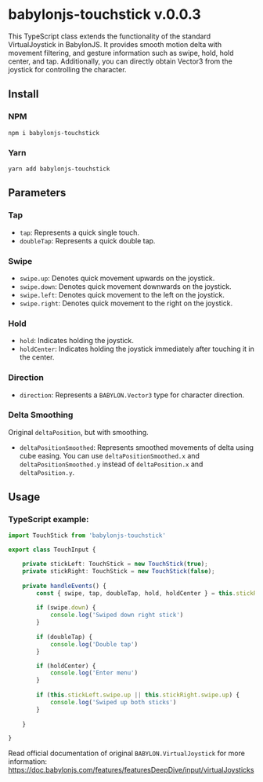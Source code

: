 
# babylonjs-touchstick v.0.0.3

This TypeScript class extends the functionality of the standard VirtualJoystick in BabylonJS. It provides smooth motion delta with movement filtering, and gesture information such as swipe, hold, hold center, and tap. Additionally, you can directly obtain Vector3 from the joystick for controlling the character.

## Install

### NPM
```shell
npm i babylonjs-touchstick
```

### Yarn
```shell
yarn add babylonjs-touchstick
```

## Parameters

### Tap

- `tap`: Represents a quick single touch.
- `doubleTap`: Represents a quick double tap.

### Swipe

- `swipe.up`: Denotes quick movement upwards on the joystick.
- `swipe.down`: Denotes quick movement downwards on the joystick.
- `swipe.left`: Denotes quick movement to the left on the joystick.
- `swipe.right`: Denotes quick movement to the right on the joystick.

### Hold

- `hold`: Indicates holding the joystick.
- `holdCenter`: Indicates holding the joystick immediately after touching it in the center.

### Direction

- `direction`: Represents a `BABYLON.Vector3` type for character direction.

### Delta Smoothing

Original `deltaPosition`, but with smoothing.
- `deltaPositionSmoothed`: Represents smoothed movements of delta using cube easing. You can use `deltaPositionSmoothed.x` and `deltaPositionSmoothed.y` instead of `deltaPosition.x` and `deltaPosition.y`.

## Usage

### TypeScript example:

```typescript
import TouchStick from 'babylonjs-touchstick'

export class TouchInput {

    private stickLeft: TouchStick = new TouchStick(true);
    private stickRight: TouchStick = new TouchStick(false);
    
    private handleEvents() {
        const { swipe, tap, doubleTap, hold, holdCenter } = this.stickRight;
        
        if (swipe.down) {
            console.log('Swiped down right stick')
        }
        
        if (doubleTap) {
            console.log('Double tap')
        }

        if (holdCenter) {
            console.log('Enter menu')
        }
        
        if (this.stickLeft.swipe.up || this.stickRight.swipe.up) {
            console.log('Swiped up both sticks')
        }
        
    }

}
```

Read official documentation of original `BABYLON.VirtualJoystick` for more information: https://doc.babylonjs.com/features/featuresDeepDive/input/virtualJoysticks